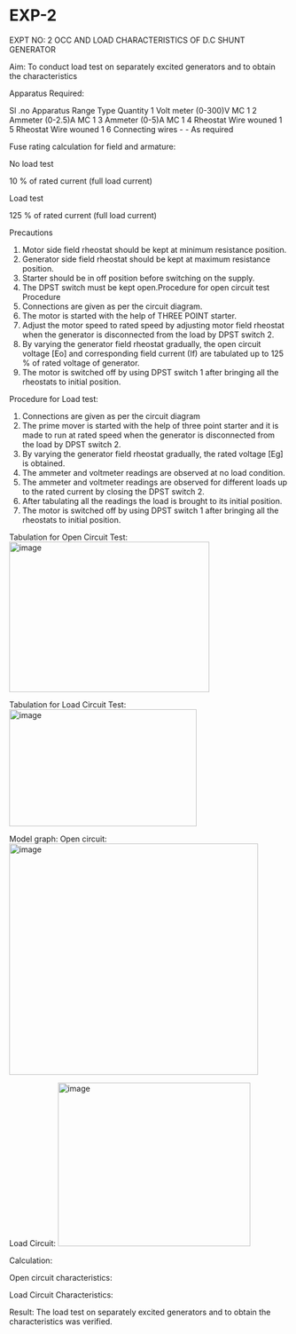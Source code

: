 # EXP-2
EXPT NO: 2 OCC AND LOAD CHARACTERISTICS OF D.C SHUNT GENERATOR

Aim:
To conduct load test on separately excited generators and to obtain the characteristics

Apparatus Required:

Sl .no	Apparatus	Range	Type	Quantity
1	Volt meter	(0-300)V	MC	1
2	Ammeter	(0-2.5)A	MC	1
3	Ammeter	(0-5)A	MC	1
4	Rheostat		Wire wouned	1
5	Rheostat		Wire wouned	1
6	Connecting wires	-	-	As required

Fuse rating calculation for field and armature:

No load test

10 % of rated current (full load current)

Load test

125 % of rated current (full load current)

Precautions

1.   Motor side field rheostat should be kept at minimum resistance position.
2.   Generator side field rheostat should be kept at maximum resistance position.
3.   Starter should be in off position before switching on the supply.
4.   The DPST switch must be kept open.Procedure for open circuit test
Procedure
1.   Connections are given as per the circuit diagram.
2.   The motor is started with the help of THREE POINT starter.
3.   Adjust the motor speed to rated speed by adjusting motor field rheostat when the generator is disconnected from the load by DPST switch 2.
4.   By  varying  the  generator  field  rheostat  gradually,  the  open  circuit  voltage  [Eo]  and corresponding field current (If) are tabulated up to 125 % of rated voltage of generator.
5.   The motor is switched off by using DPST switch 1 after bringing all the rheostats to initial position.

Procedure for Load test:

1.   Connections are given as per the circuit diagram
2.   The prime mover is started with the help of three point starter and it is made to run at rated speed when the generator is disconnected from the load by DPST switch 2.
3.   By varying the generator field rheostat gradually, the rated voltage [Eg] is obtained.
4.   The ammeter and voltmeter readings are observed at no load condition.
5.   The ammeter and voltmeter readings are observed for different loads up to the rated current by closing the DPST switch 2.
6.   After tabulating all the readings the load is brought to its initial position.
7.   The motor is switched off by using DPST switch 1 after bringing all the rheostats to initial position.

Tabulation for Open Circuit Test: <img width="361" height="271" alt="image" src="https://github.com/user-attachments/assets/b0dda51b-fa12-4324-bd3b-ddb9d223da0c" />

Tabulation for Load Circuit Test: <img width="338" height="211" alt="image" src="https://github.com/user-attachments/assets/b51dc783-3919-4d26-966f-98b68e30e51a" />

Model graph:
Open circuit: <img width="449" height="417" alt="image" src="https://github.com/user-attachments/assets/557b472c-d2ac-44db-a02a-60ee3b2c517a" />

Load Circuit: <img width="347" height="295" alt="image" src="https://github.com/user-attachments/assets/9629b3a1-5345-4e66-8ec5-b94a9fb34f9b" />



Calculation:  

Open circuit characteristics: 
  
Load Circuit Characteristics: 
                              

 
Result:
The load test on separately excited generators and to obtain the characteristics was verified.
